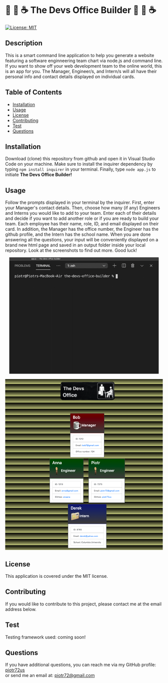 # :office: :dvd: :coffee: The Devs Office Builder :office: :dvd: :coffee:
[![License: MIT](https://img.shields.io/badge/License-MIT-yellow.svg)](https://opensource.org/licenses/MIT)

## Description
This is a smart command line application to help you generate a website featuring a software enginneering team chart via node.js and command line. If you want to show off your web development team to the online world, this is an app for you. The Manager, Engineer/s, and Intern/s will all have their personal info and contact details displayed on individual cards.

## Table of Contents
* [Installation](#Installation)
* [Usage](#Usage)
* [License](#License)
* [Contributing](#Contributing)
* [Test](#Test)
* [Questions](#Questions)

## Installation


Download (clone) this repository from github and open it in Visual Studio Code on your machine. Make sure to install the inquirer dependency by typing `npm install inquirer` in your terminal. Finally, type `node app.js` to initiate __The Devs Office Builder!__


## Usage
Follow the prompts displayed in your terminal by the inquirer. First, enter your Manager's contact details. Then, choose how many (if any) Engineers and Interns you would like to add to your team. Enter each of their details and decide if you want to add another role or if you are ready to build your team. Each employee has their name, role, ID, and email displayed on their card. In addition, the Manager has the office number, the Engineer has the github profile, and the Intern has the school name. When you are done answering all the questions, your input will be conveniently displayed on a brand new html page and saved in an output folder inside your local repository. Look at the screenshots to find out more. Good luck!

<p align="center">
<img src="./img/devs_demo.gif"/>
</p>

<p align="center">
<img src="./img/screen.png"/>
</p>

## License
This application is covered under the MIT license.

## Contributing
If you would like to contribute to this project, please contact me at the email address below.

## Test
Testing framework used: coming soon!

## Questions
If you have additional questions, you can reach me via my GitHub profile: [piotr72us](https://github.com/piotr72us)<br/>
or send me an email at: piotr72@gmail.com
